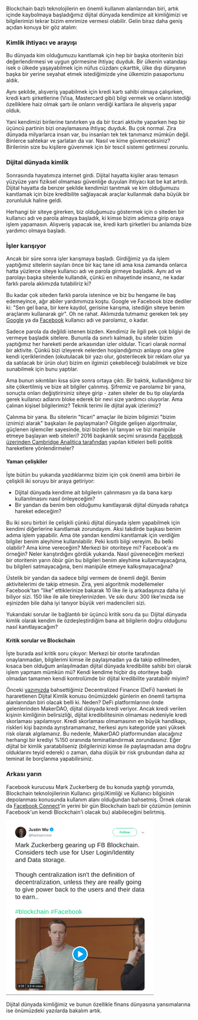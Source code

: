 

Blockchain bazlı teknolojilerin en önemli kullanım alanlarından biri, artık içinde kaybolmaya başladığımız dijital dünyada kendimize ait kimliğimizi ve bilgilerimizi tekrar bizim emrimize vermesi olabilir. Gelin biraz daha geniş açıdan konuya bir göz atalım: 

### Kimlik ihtiyacı ve arayışı

Bu dünyada kim olduğumuzu kanıtlamak için hep bir başka otoritenin bizi değerlendirmesi ve uygun görmesine ihtiyaç duyduk. Bir ülkenin vatandaşı isek o ülkede yaşayabilmek için nüfus cüzdanı çıkarttık, ülke dışı dünyanın başka bir yerine seyahat etmek istediğimizde yine ülkemizin pasaportunu aldık. 

Aynı şekilde, alışveriş yapabilmek için kredi kartı sahibi olmaya çalışırken, kredi kartı şirketlerine (Visa, Mastercard gibi) bilgi vermek ve onların istediği özelliklere haiz olmak şartı ile onların verdiği kartlara ile alışveriş yapar olduk.

Yani kendimizi birilerine tanıtırken ya da bir ticari aktivite yaparken hep bir üçüncü partinin bizi onaylamasına ihtiyaç duyduk. Bu çok normal. Zira dünyada milyarlarca insan var, bu insanları tek tek tanımanız mümkün değil. Binlerce sahtekar ve şarlatan da var. Nasıl ve kime güveneceksiniz? Birilerinin size bu kişilere güvenmek için bir tescil sistemi getirmesi zorunlu. 

### Dijital dünyada kimlik

Sonrasında hayatımıza internet girdi. Dijital hayatta kişiler arası temasın yüzyüze yani fiziksel olmaması güvenliğe duyulan ihtiyacı kat be kat artırdı. Dijital hayatta da benzer şekilde kendimizi tanıtmak ve kim olduğumuzu kanıtlamak için bize kredibilite sağlayacak araçlar kullanmak daha büyük bir zorunluluk haline geldi. 

Herhangi bir siteye girerken, biz olduğumuzu göstermek için o siteden bir kullanıcı adı ve parola almaya başladık, ki kimse bizim adımıza girip oraya işlem yapamasın. Alışveriş yapacak ise, kredi kartı şirketleri bu anlamda bize yardımcı olmaya başladı.

### İşler karışıyor

Ancak bir süre sonra işler karışmaya başladı. Girdiğimiz ya da işlem yaptığımız sitelerin sayıları önce bir kaç tane idi ama kısa zamanda onlarca hatta yüzlerce siteye kullanıcı adı ve parola girmeye başladık. Aynı ad ve parolayı başka sitelerde kullandık, çünkü en nihayetinde insanız, ne kadar farklı parola aklımızda tutabiliriz ki?

Bu kadar çok siteden farklı parola istenince ve biz bu hengame ile baş edemeyince, ağır abiler yardımımıza koştu. Google ve Facebook bize dediler ki: "Sen gel bana, bir kere kaydol, gerisine karışma, istediğin siteye benim araçlarımı kullanarak gir". Oh ne rahat. Aklımızda tutmamız gereken tek şey [Google](https://developers.google.com/identity/) ya da [Facebook](https://developers.facebook.com/docs/facebook-login/) kullanıcı adı ve parolamız, o kadar. 

Sadece parola da değildi istenen bizden. Kendimiz ile ilgili pek çok bilgiyi de vermeye başladık sitelere. Bununla da sınırlı kalmadı, bu siteler bizim yaptığımız her hareketi perde arkasından izler oldular. Ticari olarak normal bir aktivite. Çünkü bizi izleyerek nelerden hoşlandığımızı anlayıp ona göre kendi içeriklerinden (okutulacak bir yazı olur, gösterilecek bir reklam olur ya da  satılacak bir ürün olur) bizim en ilgimizi çekebileceği bulabilmek ve bize sunabilmek için bunu yaptılar. 

Ama bunun sıkıntıları kısa süre sonra ortaya çıktı. Bir baktık, kullandığımız bir site çökertilmiş ve bize ait bilgiler çalınmış. Şifremiz ve parolamız bir yana, sonuçta onları değiştirirsiniz siteye girip - zaten siteler de bu tip olaylarda gerek kullanıcı adlarını bloke ederek bir nevi size yardımcı oluyorlar. Ama çalınan kişisel bilgilerimiz? Teknik terimi ile dijital ayak izlerimiz? 

Çalınma bir yana. Bu sitelerin "ticari" amaçlar ile bizim bilgimizi "bizim iznimizi alarak" başkaları ile paylaşmaları? Gitgide gelişen algoritmalar, güçlenen işlemciler sayesinde, bizi bizden iyi tanıyan ve bizi manipüle etmeye başlayan web siteleri? 2016 başkanlık seçimi sırasında [Facebook üzerinden Cambridge Analitica tarafından](https://www.vox.com/policy-and-politics/2018/3/23/17151916/facebook-cambridge-analytica-trump-diagram) yapılan kitleleri belli politik hareketlere yönlendirmeler? 

#### Yaman çelişkiler

İşte bütün bu yukarıda yazdıklarımız bizim için çok önemli ama birbiri ile çelişkili iki soruyu bir araya getiriyor:
- Dijital dünyada kendime ait bilgilerin çalınmasını ya da bana karşı kullanılmasını nasıl önleyeceğim?
- Bir yandan da benim ben olduğumu kanıtlayarak dijital dünyada rahatça hareket edeceğim?

Bu iki soru birbiri ile çelişkili çünkü dijital dünyada işlem yapabilmek için kendimi diğerlerine kanıtlamak zorundayım. Aksi takdirde başkası benim adıma işlem yapabilir. Ama öte yandan kendimi kanıtlamak için verdiğim bilgiler benim aleyhime kullanılabilir. Peki kısıtlı bilgi vereyim. Bu belki olabilir? Ama kime vereceğim? Merkezi bir otoriteye mi? Facebook'a mı örneğin? Neler karıştırdığını gördük yukarıda. Nasıl güveneceğim merkezi bir otoritenin yarın öbür gün bu bilgileri benim aleyhime kullanmayacağına, bu bilgileri satmayacağına, beni manipüle etmeye kalkışmayacağına?

Üstelik bir yandan da sadece bilgi vermem de önemli değil. Benim aktivitelerimi de takip etmesin. Zira, yeni algoritmik modellemeler Facebook'tan "like" ettiklerinize bakarak 10 like ile iş arkadaşınıza daha iyi biliyor sizi.  150 like ile aile bireylerinizden. Ve sıkı duru: 300 like'ınızda ise eşinizden bile daha iyi tanıyor büyük veri madencileri sizi. 

Yukarıdaki sorular ile bağlantılı bir üçüncü kritik soru da şu: Dijital dünyada kimlik olarak kendim ile özdeşleştirdiğim bana ait bilgilerin doğru olduğunu nasıl kanıtlayacağım?

#### Kritik sorular ve Blockchain

İşte burada asıl kritik soru çıkıyor: Merkezi bir otorite tarafından onaylanmadan, bilgilerimi kimse ile paylaşmadan ya da takip edilmeden, kısaca ben olduğum anlaşılmadan dijital dünyada kredibilite sahibi biri olarak işlem yapmam mümkün mü? Kendi kendime hiçbir dış otoriteye bağlı olmadan tamamen kendi kontrolümde bir dijital kredibilite yaratabilir miyim?

Önceki [yazımızda](https://ademimerkezi.com/genel/2019/02/14/Blockchain-finans-dunyasini-nasil-etkileyecek.html) bahsettiğimiz Decentralized Finance (DeFi) hareketi ile hararetlenen Dijital Kimlik konusu önümüzdeki günlerin en önemli tartışma alanlarından biri olacak belli ki. Neden? DeFi platformlarının önde gelenlerinden MakerDAO, dijital dünyada kredi veriyor. Ancak kredi verilen kişinin kimliğinin belirsizliği, dijital kredibilitesinin olmaması nedeniyle kredi skorlaması yapılamıyor. Kredi skorlaması olmamasının en büyük handikapı, riskleri kişi bazında ayrıştıramamanız, herkesi aynı kategoride yani yüksek risk olarak algılamanız. Bu nedenle, MakerDAO platformundan alacağınız herhangi bir krediyi %150 oranında teminatlandırmak zorundasınız. Eğer dijital bir kimlik yaratabilseniz (bilgilerinizi kimse ile paylaşmadan ama doğru olduklarını teyid ederek) o zaman, daha düşük bir risk grubundan daha az teminat ile borçlanma yapabilirsiniz. 


### Arkası yarın


 Facebook kurucusu Mark Zuckerberg de bu konuda yaptığı yorumda, Blockchain teknolojilerinin Kullanıcı girişi/Kimliği ve Kullanıcı bilgisinin depolanması konusunda kullanım alanı olduğundan bahsetmiş. Örnek olarak da [Facebook Connect](https://whatis.techtarget.com/definition/Facebook-Connect)'in yerini bir gün Blockchain bazlı bir çözümün (eminin Facebook'un kendi Blockchain'i olacak bu) alabileceğini belirtmiş. 

[![Zuckerberg'in Blockchain Düşünceleri](/assets/zuckerberg_blockhain_400.png)](https://twitter.com/hackapreneur/status/1099341714953781248)

Dijital dünyada kimliğimiz ve bunun özellikle finans dünyasına yansımalarına ise önümüzdeki yazılarda bakalım artık.
